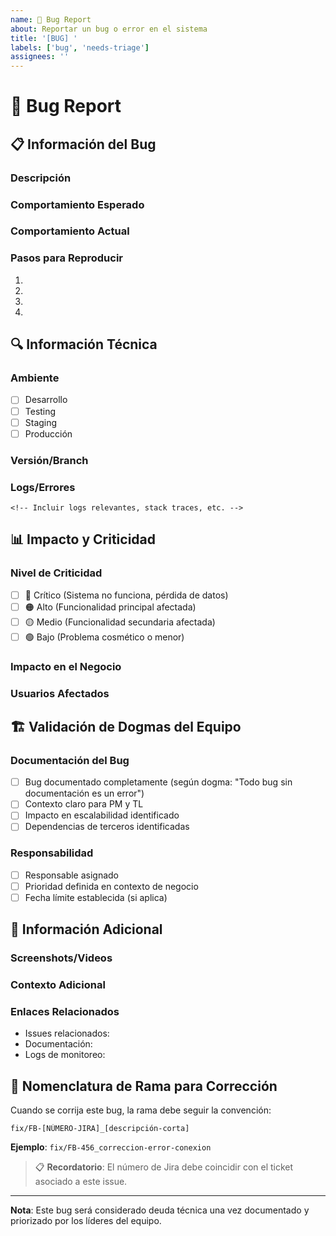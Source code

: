 ```yaml
---
name: 🐛 Bug Report
about: Reportar un bug o error en el sistema
title: '[BUG] '
labels: ['bug', 'needs-triage']
assignees: ''
---
```


# 🐛 Bug Report

## 📋 Información del Bug

### Descripción
<!-- Descripción clara y concisa del bug -->

### Comportamiento Esperado
<!-- Describe qué esperabas que pasara -->

### Comportamiento Actual
<!-- Describe qué está pasando actualmente -->

### Pasos para Reproducir
1. 
2. 
3. 
4. 

## 🔍 Información Técnica

### Ambiente
- [ ] Desarrollo
- [ ] Testing
- [ ] Staging
- [ ] Producción

### Versión/Branch
<!-- Especifica la versión o branch donde ocurre el bug -->

### Logs/Errores
```
<!-- Incluir logs relevantes, stack traces, etc. -->
```

## 📊 Impacto y Criticidad

### Nivel de Criticidad
- [ ] 🔴 Crítico (Sistema no funciona, pérdida de datos)
- [ ] 🟠 Alto (Funcionalidad principal afectada)
- [ ] 🟡 Medio (Funcionalidad secundaria afectada)
- [ ] 🟢 Bajo (Problema cosmético o menor)

### Impacto en el Negocio
<!-- Describe cómo afecta este bug al negocio o usuarios -->

### Usuarios Afectados
<!-- Número estimado o porcentaje de usuarios afectados -->

## 🏗️ Validación de Dogmas del Equipo

### Documentación del Bug
- [ ] Bug documentado completamente (según dogma: "Todo bug sin documentación es un error")
- [ ] Contexto claro para PM y TL
- [ ] Impacto en escalabilidad identificado
- [ ] Dependencias de terceros identificadas

### Responsabilidad
- [ ] Responsable asignado
- [ ] Prioridad definida en contexto de negocio
- [ ] Fecha límite establecida (si aplica)

## 🔗 Información Adicional

### Screenshots/Videos
<!-- Adjuntar evidencia visual si ayuda a entender el problema -->

### Contexto Adicional
<!-- Cualquier otra información relevante -->

### Enlaces Relacionados
- Issues relacionados: 
- Documentación: 
- Logs de monitoreo: 

## 🌿 Nomenclatura de Rama para Corrección

Cuando se corrija este bug, la rama debe seguir la convención:

```
fix/FB-[NÚMERO-JIRA]_[descripción-corta]
```

**Ejemplo**: `fix/FB-456_correccion-error-conexion`

> 📋 **Recordatorio**: El número de Jira debe coincidir con el ticket asociado a este issue.

---

**Nota**: Este bug será considerado deuda técnica una vez documentado y priorizado por los líderes del equipo.